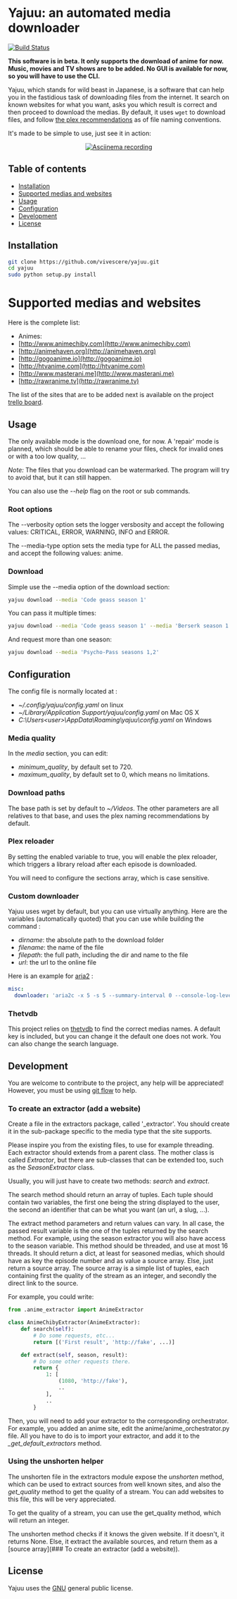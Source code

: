 # Yajuu: an automated media downloader

[![Build Status](https://travis-ci.org/vivescere/yajuu.svg?branch=develop)](https://travis-ci.org/vivescere/yajuu)

**This software is in beta. It only supports the download of anime for now. Music, movies and TV shows are to be added. No GUI is available for now, so you will have to use the CLI.**

Yajuu, which stands for wild beast in Japanese, is a software that can help you in the fastidious task of downloading files from the internet. It search on known websites for what you want, asks you which result is correct and then proceed to download the medias. By default, it uses ```wget``` to download files, and follow [the plex recommendations](https://support.plex.tv/hc/en-us/categories/200028098-Media-Preparation) as of file naming conventions.

It's made to be simple to use, just see it in action:
<p align="center">
	<a href="https://asciinema.org/a/ckiegvcdlwo0i5esm8e2kghzs" target="_blank">
		<img src="https://asciinema.org/a/ckiegvcdlwo0i5esm8e2kghzs.png" alt="Asciinema recording">
	</a>
</p>

## Table of contents
 - [Installation](#installation)
 - [Supported medias and websites](#supported-medias-and-websites)
 - [Usage](#usage)
 - [Configuration](#configuration)
 - [Development](#development)
 - [License](#license)

## Installation
```bash
git clone https://github.com/vivescere/yajuu.git
cd yajuu
sudo python setup.py install
```

# Supported medias and websites
Here is the complete list:
 - Animes:
  - [http://www.animechiby.com](http://www.animechiby.com)
  - [http://animehaven.org](http://animehaven.org)
  - [http://gogoanime.io](http://gogoanime.io)
  - [http://htvanime.com](http://htvanime.com)
  - [http://www.masterani.me](http://www.masterani.me)
  - [http://rawranime.tv](http://rawranime.tv)

The list of the sites that are to be added next is available on the project [trello board](https://trello.com/c/EhsCIloT/3-sites-to-support).

## Usage
The only available mode is the download one, for now. A 'repair' mode is planned, which should be able to rename your files, check for invalid ones or with a too low quality, ...

*Note:* The files that you download can be watermarked. The program will try to avoid that, but it can still happen.

You can also use the *--help* flag on the root or sub commands.

### Root options
The --verbosity option sets the logger versbosity and accept the following values: CRITICAL, ERROR, WARNING, INFO and ERROR.

The --media-type option sets the media type for ALL the passed medias, and accept the following values: anime.

### Download
Simple use the --media option of the download section:

```bash
yajuu download --media 'Code geass season 1'
```

You can pass it multiple times:
```bash
yajuu download --media 'Code geass season 1' --media 'Berserk season 1'
```

And request more than one season:
```bash
yajuu download --media 'Psycho-Pass seasons 1,2'
```

## Configuration
The config file is normally located at :
 - *~/.config/yajuu/config.yaml* on linux
 - *~/Library/Application Support/yajuu/config.yaml* on Mac OS X
 - *C:\Users\<user>\AppData\Roaming\yajuu\config.yaml* on Windows

### Media quality
In the *media* section, you can edit:
 - *minimum_quality*, by default set to 720.
 - *maximum_quality*, by default set to 0, which means no limitations.

### Download paths
The base path is set by default to *~/Videos*. The other parameters are all relatives to that base, and uses the plex naming recommendations by default.

### Plex reloader
By setting the enabled variable to true, you will enable the plex reloader, which triggers a library reload after each episode is downloaded.

You will need to configure the sections array, which is case sensitive.

### Custom downloader
Yajuu uses wget by default, but you can use virtually anything. Here are the variables (automatically quoted) that you can use while building the command :
 - *dirname*: the absolute path to the download folder
 - *filename*: the name of the file
 - *filepath*: the full path, including the dir and name to the file
 - *url*: the url to the online file

Here is an example for [aria2](https://aria2.github.io/) :
```yaml
misc:
  downloader: 'aria2c -x 5 -s 5 --summary-interval 0 --console-log-level error --download-result hide -d {dirname} -o {filename} {url}'
```


### Thetvdb
This project relies on [thetvdb](http://thetvdb.com/) to find the correct medias names. A default key is included, but you can change it the default one does not work. You can also change the search language.

## Development

You are welcome to contribute to the project, any help will be appreciated! However, you must be using [git flow](https://github.com/nvie/gitflow) to help.

### To create an extractor (add a website)
Create a file in the extractors package, called '<website>_extractor'. You should create it in the sub-package specific to the media type that the site supports.

Please inspire you from the existing files, to use for example threading. Each extractor should extends from a parent class. The mother class is called *Extractor*, but there are sub-classes that can be extended too, such as the *SeasonExtractor* class.

Usually, you will just have to create two methods: *search* and *extract*.

The search method should return an array of tuples. Each tuple should contain two variables, the first one being the string displayed to the user, the second an identifier that can be what you want (an url, a slug, ...).

The extract method parameters and return values can vary. In all case, the passed result variable is the one of the tuples returned by the search method. For example, using the season extractor you will also have access to the season variable. This method should be threaded, and use at most 16 threads. It should return a dict, at least for seasoned medias, which should have as key the episode number and as value a source array. Else, just return a source array. The source array is a simple list of tuples, each containing first the quality of the stream as an integer, and secondly the direct link to the source.

For example, you could write:
```python
from .anime_extractor import AnimeExtractor

class AnimeChibyExtractor(AnimeExtractor):
	def search(self):
		# Do some requests, etc...
		return [('First result', 'http://fake', ...)]

	def extract(self, season, result):
		# Do some other requests there.
		return {
			1: [
				(1080, 'http://fake'),
				..
			],
			..
		}
```


Then, you will need to add your extractor to the corresponding orchestrator. For example, you added an anime site, edit the anime/anime_orchestrator.py file. All you have to do is to import your extractor, and add it to the *_get_default_extractors* method.

### Using the unshorten helper
The unshorten file in the extractors module expose the *unshorten* method, which can be used to extract sources from well known sites, and also the *get_quality* method to get the quality of a stream. You can add websites to this file, this will be very appreciated.

To get the quality of a stream, you can use the get_quality method, which will return an integer.

The unshorten method checks if it knows the given website. If it doesn't, it returns None. Else, it extract the available sources, and return them as a [source array](### To create an extractor (add a website)).

## License
Yajuu uses the [GNU](LICENSE) general public license.
